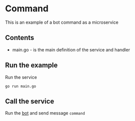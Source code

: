 # Command

This is an example of a bot command as a microservice

## Contents

- main.go - is the main definition of the service and handler

## Run the example

Run the service

```shell
go run main.go
```

## Call the service

Run the [bot](https://micro.mu/docs/bot.html) and send message `command`
